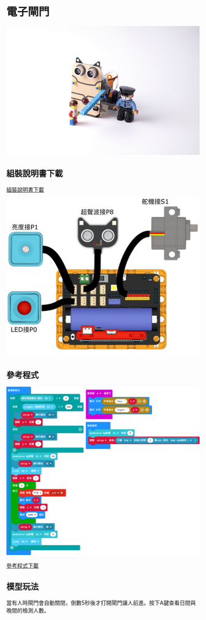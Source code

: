 # 電子閘門

![](../images/gate.png)

## 組裝說明書下載

[組裝說明書下載](https://drive.google.com/drive/folders/1wg_edUZFrqyUONA0FJ6vFBkGArRsfnf4?usp=sharing)

![](../images/gate_wire.png)

## 參考程式

![](../images/gate_code.png)

[參考程式下載](https://makecode.microbit.org/_UxrHhm8VC4wW)

## 模型玩法

當有人時閘門會自動關閉，倒數5秒後才打開閘門讓人前進。按下A鍵查看日間與晚間的檢測人數。